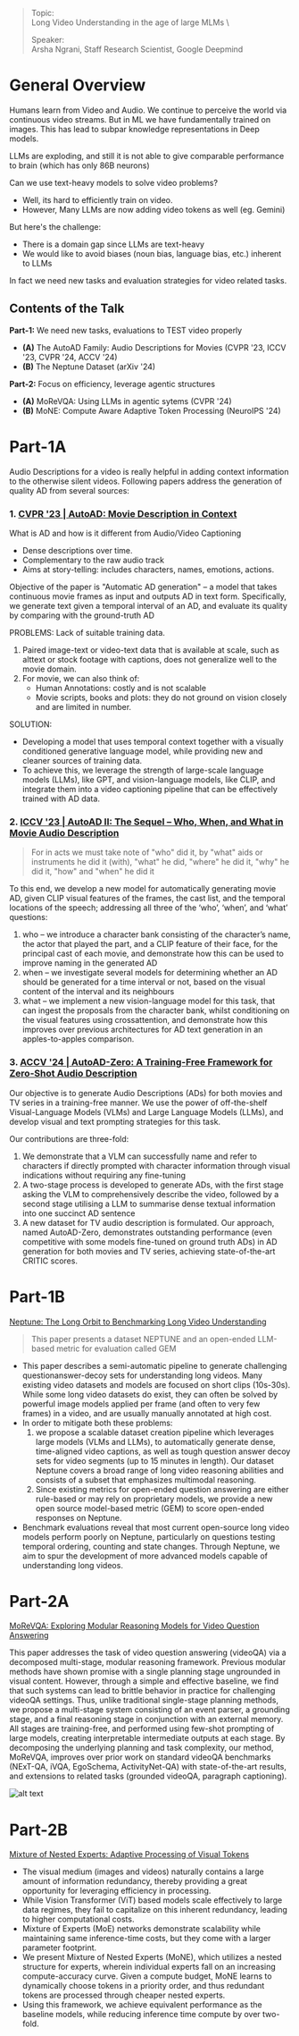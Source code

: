 
> Topic: \
> Long Video Understanding in the age of large MLMs \
> 
> Speaker: \
> Arsha Ngrani, Staff Research Scientist, Google Deepmind

# General Overview

Humans learn from Video and Audio. We continue to perceive the world via continuous video streams. But in ML we have fundamentally trained on images. This has lead to subpar knowledge representations in Deep models.

LLMs are exploding, and still it is not able to give comparable performance to brain (which has only 86B neurons)

Can we use text-heavy models to solve video problems?
- Well, its hard to efficiently train on video.
- However, Many LLMs are now adding video tokens as well (eg. Gemini)

But here's the challenge:
- There is a domain gap since LLMs are text-heavy
- We would like to avoid biases (noun bias, language bias, etc.) inherent to LLMs

In fact we need new tasks and evaluation strategies for video related tasks.

## Contents of the Talk

**Part-1:** We need new tasks, evaluations to TEST video properly
- **(A)** The AutoAD Family: Audio Descriptions for Movies (CVPR '23, ICCV '23, CVPR '24, ACCV '24)
- **(B)** The Neptune Dataset (arXiv '24)

**Part-2:** Focus on efficiency, leverage agentic structures
- **(A)** MoReVQA: Using LLMs in agentic sytems (CVPR '24)
- **(B)** MoNE: Compute Aware Adaptive Token Processing (NeuroIPS '24)

# Part-1A

Audio Descriptions for a video is really helpful in adding context information to the otherwise silent videos.
Following papers address the generation of quality AD from several sources:

### 1. [CVPR '23 | AutoAD: Movie Description in Context](https://arxiv.org/pdf/2303.16899)

What is AD and how is it different from Audio/Video Captioning
- Dense descriptions over time.
- Complementary to the raw audio track
- Aims at story-telling: includes characters, names, emotions, actions.

Objective of the paper is "Automatic AD generation" – a model that takes continuous movie frames as input and outputs AD in text form. Specifically, we generate text given a temporal interval of an AD, and evaluate its quality by comparing with the ground-truth AD

PROBLEMS: Lack of suitable training data.

1. Paired image-text or video-text data that is available at scale, such as alttext or stock footage with captions, does not generalize well to the movie domain.
2. For movie, we can also think of:
    - Human Annotations: costly and is not scalable
    - Movie scripts, books and plots: they do not ground on vision closely and are limited in number.

SOLUTION:

- Developing a model that uses temporal context together with a visually conditioned generative language model, while providing new and cleaner sources of training data.
- To achieve this, we leverage the strength of large-scale language models (LLMs), like GPT, and vision-language models, like CLIP, and integrate them into a video captioning pipeline that can be effectively trained with AD data.

### 2. [ICCV '23 | AutoAD II: The Sequel – Who, When, and What in Movie Audio Description](https://arxiv.org/pdf/2310.06838)

> For in acts we must take note of "who" did it, by "what" aids or instruments he did it (with), "what" he did, "where" he did it, "why" he did it, "how" and "when" he did it

To this end, we develop a new model for automatically generating movie AD, given CLIP visual features of the frames, the cast list, and the temporal locations of the speech; addressing all three of the ‘who’, ‘when’, and ‘what’ questions:
1. who – we introduce a character bank consisting of the character’s name, the actor that played the part, and a CLIP feature of their face, for the principal cast of each movie, and demonstrate how this can be used to improve naming in the generated AD
2. when – we investigate several models for determining whether an AD should be generated for a time interval or not, based on the visual content of the interval and its neighbours
3. what – we implement a new vision-language model for this task, that can ingest the proposals from the character bank, whilst conditioning on the visual features using crossattention, and demonstrate how this improves over previous architectures for AD text generation in an apples-to-apples comparison.

### 3. [ACCV '24 | AutoAD-Zero: A Training-Free Framework for Zero-Shot Audio Description](https://arxiv.org/pdf/2407.15850)

Our objective is to generate Audio Descriptions (ADs) for both movies and TV series in a training-free manner. We use the power of off-the-shelf Visual-Language Models (VLMs) and Large Language Models (LLMs), and develop visual and text prompting strategies for  this task.

Our contributions are three-fold:
1. We demonstrate that a VLM can successfully name and refer to characters if directly prompted with character information through visual indications without requiring any fine-tuning
2. A two-stage process is developed to generate ADs, with the first stage asking the VLM to comprehensively describe the video, followed by a second stage utilising a LLM to summarise dense textual information into one succinct AD sentence
3. A new  dataset for TV audio description is formulated. Our approach, named AutoAD-Zero, demonstrates outstanding performance (even competitive with some models fine-tuned on ground truth ADs) in AD generation for both movies and TV series, achieving state-of-the-art CRITIC scores.

# Part-1B 

[Neptune: The Long Orbit to Benchmarking Long Video Understanding](https://www.arxiv.org/pdf/2412.09582)

> This paper presents a dataset NEPTUNE and an open-ended LLM-based metric for evaluation called GEM

- This paper describes a semi-automatic pipeline to generate challenging questionanswer-decoy sets for understanding long videos.  Many existing video datasets and models are focused on short clips (10s-30s). While some long video datasets do exist, they can often be solved by powerful image models applied per frame (and often to very few frames) in a video, and are usually manually annotated at high cost.
- In order to mitigate both these problems:
    1. we propose a scalable dataset creation pipeline which leverages large models (VLMs and LLMs), to automatically generate dense, time-aligned video captions, as well as tough question answer decoy sets for video segments (up to 15 minutes in length). Our dataset Neptune covers a broad range of long video reasoning abilities and consists of a subset that emphasizes multimodal reasoning.
    2. Since existing metrics for open-ended question answering are either rule-based or may rely on proprietary models, we provide a new open source model-based metric (GEM) to score open-ended responses on Neptune.
- Benchmark evaluations reveal that most current open-source long video models perform poorly on Neptune, particularly on questions testing temporal ordering, counting and state changes. Through Neptune, we aim to spur the development of more advanced models capable of understanding long videos.

# Part-2A

[MoReVQA: Exploring Modular Reasoning Models for Video Question Answering](https://arxiv.org/pdf/2404.06511)

This paper addresses the task of video question answering (videoQA) via a decomposed multi-stage, modular reasoning framework.  Previous modular methods have shown promise with a single planning stage ungrounded in visual content. However, through a simple and effective baseline, we find that such systems can lead to brittle behavior in practice for  challenging videoQA settings. Thus, unlike traditional single-stage planning methods, we propose a multi-stage system consisting of an event parser, a grounding stage, and a final reasoning stage in conjunction with an external memory. All stages are training-free, and performed using few-shot prompting of large models, creating interpretable intermediate outputs at each stage. By decomposing the underlying planning and task complexity, our method, MoReVQA, improves over prior work on standard videoQA benchmarks (NExT-QA, iVQA, EgoSchema, ActivityNet-QA) with state-of-the-art results, and extensions to related tasks (grounded videoQA, paragraph captioning).

![alt text](archive/image_19.png)

# Part-2B

[Mixture of Nested Experts: Adaptive Processing of Visual Tokens](https://arxiv.org/pdf/2407.19985)

- The visual medium (images and videos) naturally contains a large amount of information redundancy, thereby providing a great  opportunity for leveraging efficiency in processing.
- While Vision Transformer (ViT) based models scale effectively to large data regimes, they fail to capitalize on this inherent redundancy, leading to higher computational costs.
- Mixture of Experts (MoE) networks demonstrate scalability while maintaining same inference-time costs,  but they come with a larger parameter footprint.
- We present Mixture of Nested Experts (MoNE), which utilizes a nested structure for experts, wherein individual experts fall on an increasing compute-accuracy curve. Given a compute budget, MoNE learns to dynamically choose tokens in a priority order, and thus redundant tokens are processed through cheaper nested experts.
- Using this framework, we achieve equivalent performance as the baseline models, while reducing inference time compute by over two-fold.